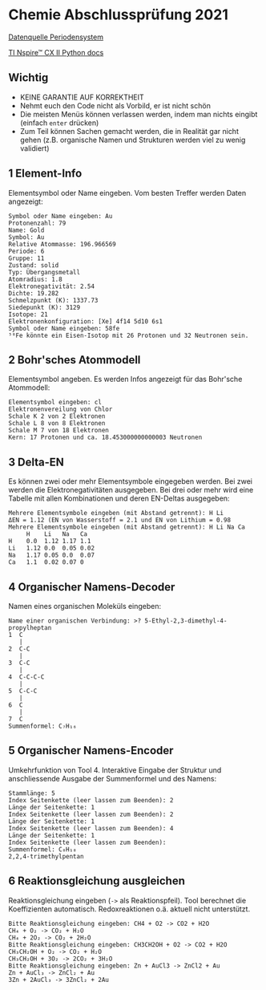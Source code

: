 
# Chemie Abschlussprüfung 2021

[Datenquelle Periodensystem](https://www.data-explorer.com/data/)

[TI Nspire™ CX II Python docs](https://education.ti.com/en/products/calculators/graphing-calculators/ti-nspire-cx-ii-cx-ii-cas/programming-in-python)

## Wichtig
* KEINE GARANTIE AUF KORREKTHEIT
* Nehmt euch den Code nicht als Vorbild, er ist nicht schön
* Die meisten Menüs können verlassen werden, indem man nichts eingibt (einfach `enter` drücken)
* Zum Teil können Sachen gemacht werden, die in Realität gar nicht gehen (z.B. organische Namen und Strukturen werden viel zu wenig validiert)

## 1 Element-Info
Elementsymbol oder Name eingeben. Vom besten Treffer werden Daten angezeigt:
```
Symbol oder Name eingeben: Au
Protonenzahl: 79
Name: Gold
Symbol: Au
Relative Atommasse: 196.966569
Periode: 6
Gruppe: 11
Zustand: solid
Typ: Übergangsmetall
Atomradius: 1.8
Elektronegativität: 2.54
Dichte: 19.282
Schmelzpunkt (K): 1337.73
Siedepunkt (K): 3129
Isotope: 21
Elektronenkonfiguration: [Xe] 4f14 5d10 6s1
Symbol oder Name eingeben: 58fe
⁵⁸Fe könnte ein Eisen-Isotop mit 26 Protonen und 32 Neutronen sein.
```

## 2 Bohr'sches Atommodell
Elementsymbol angeben. Es werden Infos angezeigt für das Bohr'sche Atommodell:
```
Elementsymbol eingeben: cl
Elektronenvereilung von Chlor
Schale K 2 von 2 Elektronen
Schale L 8 von 8 Elektronen
Schale M 7 von 18 Elektronen
Kern: 17 Protonen und ca. 18.453000000000003 Neutronen
```

## 3 Delta-EN
Es können zwei oder mehr Elementsymbole eingegeben werden. Bei zwei werden die Elektronegativitäten ausgegeben. Bei drei oder mehr wird eine Tabelle mit allen Kombinationen und deren EN-Deltas ausgegeben: 
```
Mehrere Elementsymbole eingeben (mit Abstand getrennt): H Li
ΔEN = 1.12 (EN von Wasserstoff = 2.1 und EN von Lithium = 0.98
Mehrere Elementsymbole eingeben (mit Abstand getrennt): H Li Na Ca
     H    Li   Na   Ca  
H    0.0  1.12 1.17 1.1 
Li   1.12 0.0  0.05 0.02
Na   1.17 0.05 0.0  0.07
Ca   1.1  0.02 0.07 0   
```

## 4 Organischer Namens-Decoder
Namen eines organischen Moleküls eingeben:
```
Name einer organischen Verbindung: >? 5-Ethyl-2,3-dimethyl-4-propylheptan
1  C
   |
2  C-C
   |
3  C-C
   |
4  C-C-C-C
   |
5  C-C-C
   |
6  C
   |
7  C
Summenformel: C₇H₁₆
```

## 5 Organischer Namens-Encoder
Umkehrfunktion von Tool 4. Interaktive Eingabe der Struktur und anschliessende Ausgabe der Summenformel und des Namens:
```
Stammlänge: 5
Index Seitenkette (leer lassen zum Beenden): 2
Länge der Seitenkette: 1
Index Seitenkette (leer lassen zum Beenden): 2
Länge der Seitenkette: 1
Index Seitenkette (leer lassen zum Beenden): 4
Länge der Seitenkette: 1
Index Seitenkette (leer lassen zum Beenden): 
Summenformel: C₈H₁₈
2,2,4-trimethylpentan
```

## 6 Reaktionsgleichung ausgleichen
Reaktionsgleichung eingeben (`->` als Reaktionspfeil). Tool berechnet die Koeffizienten automatisch. Redoxreaktionen o.ä. aktuell nicht unterstützt.
```
Bitte Reaktionsgleichung eingeben: CH4 + O2 -> CO2 + H2O
CH₄ + O₂ -> CO₂ + H₂O
CH₄ + 2O₂ -> CO₂ + 2H₂O
Bitte Reaktionsgleichung eingeben: CH3CH2OH + O2 -> CO2 + H2O
CH₃CH₂OH + O₂ -> CO₂ + H₂O
CH₃CH₂OH + 3O₂ -> 2CO₂ + 3H₂O
Bitte Reaktionsgleichung eingeben: Zn + AuCl3 -> ZnCl2 + Au
Zn + AuCl₃ -> ZnCl₂ + Au
3Zn + 2AuCl₃ -> 3ZnCl₂ + 2Au
```
